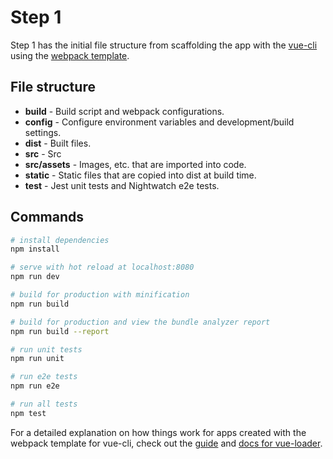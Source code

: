 # Step 1

Step 1 has the initial file structure from scaffolding the app with
the [vue-cli](https://cli.vuejs.org/) using the
[webpack template](https://github.com/vuejs-templates/webpack).

## File structure
- **build** - Build script and webpack configurations.
- **config** - Configure environment variables and development/build settings.
- **dist** - Built files.
- **src** - Src
- **src/assets** - Images, etc. that are imported into code.
- **static** - Static files that are copied into dist at build time.
- **test** - Jest unit tests and Nightwatch e2e tests.


## Commands

``` bash
# install dependencies
npm install

# serve with hot reload at localhost:8080
npm run dev

# build for production with minification
npm run build

# build for production and view the bundle analyzer report
npm run build --report

# run unit tests
npm run unit

# run e2e tests
npm run e2e

# run all tests
npm test
```

For a detailed explanation on how things work for apps created with the webpack template for vue-cli,
check out the [guide](http://vuejs-templates.github.io/webpack/) and [docs for vue-loader](http://vuejs.github.io/vue-loader).
